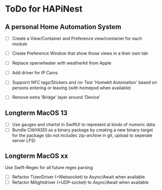 # ToDo for HAPiNest
## A personal Home Automation System

- [ ] Create a View/Container and Preference view/container for each module
- [ ] Create Preference Window that show those views in a their own tab
- [ ] Replace openwheater with weatherkit from Apple

- [ ] Add driver for IP Cams
- [ ] Supporrt NFC tags/Stickers and /or Test 'Homekit Automation' based on persons entering or leaving (with homepod when available)
- [ ] Remove extra 'Bridge' layer around 'Device'

## Longterm MacOS 13
- [ ] Use gauges and chartst in SwiftUI to represent al kinds of numeric data
- [ ] Bundle ClibYASDI as a binary package by creating a new binary-target for the package (do not includec zip-archive in git, upload to seperate server LFS)

## Longterm MacOS xx
Use Swift-Regex for all future regex parsing
- [ ] Refactor TizenDriver (=Websocket) to Async/Await when available
- [ ] Refactor Milightdriver (=UDP-socket) to Async/Await when available
